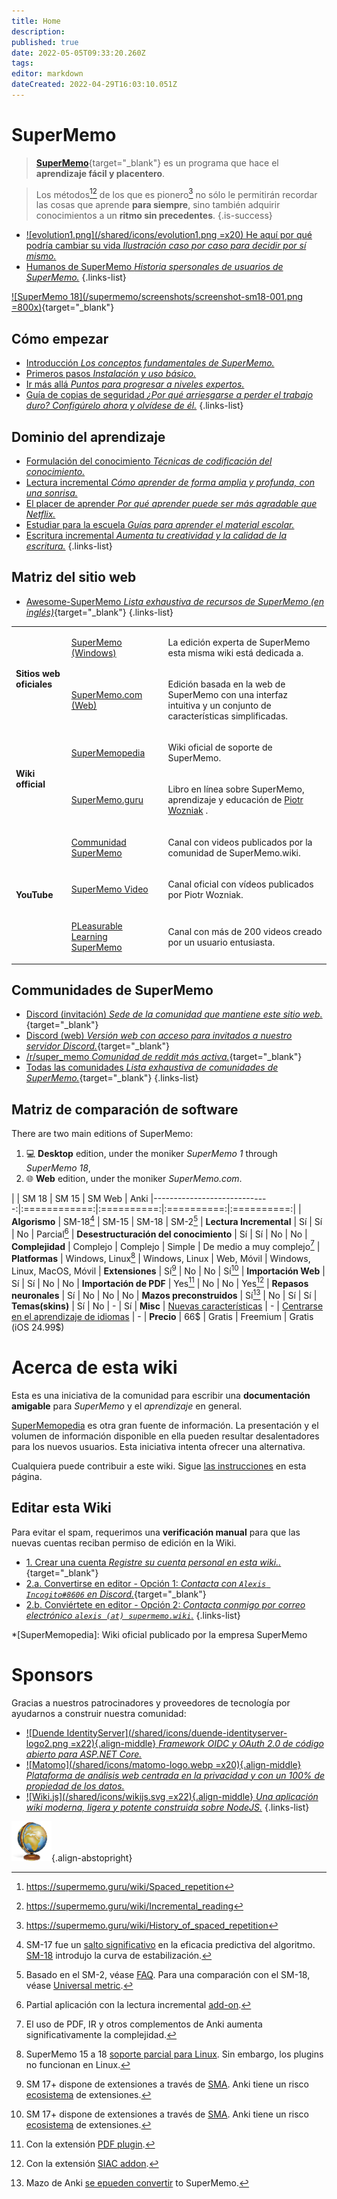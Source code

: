 ```yaml
---
title: Home
description: 
published: true
date: 2022-05-05T09:33:20.260Z
tags: 
editor: markdown
dateCreated: 2022-04-29T16:03:10.051Z
---
```


# SuperMemo

> [**SuperMemo**](https://super-memo.com/supermemo18.html){target="_blank"} es un programa que hace el **aprendizaje fácil y placentero**.

> Los métodos[^1][^2] de los que es pionero[^3] no sólo le permitirán recordar las cosas que aprende **para siempre**, sino también adquirir conocimientos a un **ritmo sin precedentes**.
{.is-success}

- [![evolution1.png](/shared/icons/evolution1.png =x20) He aquí por qué podría cambiar su vida *Ilustración caso por caso para decidir por sí mismo.*](/supermemo#why-can-supermemo-change-your-life)
- [<span style="color: #666;" class="mdi mdi-mother-heart mr-1"></span> Humanos de SuperMemo *Historia spersonales de usuarios de SuperMemo.*](/supermemo/humans-of-supermemo)
{.links-list}

[![SuperMemo 18](/supermemo/screenshots/screenshot-sm18-001.png =800x)](/supermemo/screenshots/screenshot-sm18-001.png){target="_blank"}

## Cómo empezar

- [<span style="color: #666;" class="mdi mdi-head-snowflake mr-1"></span> Introducción *Los conceptos fundamentales de SuperMemo.*](/supermemo)
- [<span style="color: #666;" class="mdi mdi-numeric mr-1"></span> Primeros pasos *Instalación y uso básico.*](/supermemo/first-steps)
- [<span style="color: #666;" class="mdi mdi-road-variant mr-1"></span> Ir más allá *Puntos para progresar a niveles expertos.*](/supermemo/going-further)
- [<span style="color: #666;" class="mdi mdi-shield-alert-outline mr-1"></span> Guía de copias de seguridad *¿Por qué arriesgarse a perder el trabajo duro? Configúrelo ahora y olvídese de él.*](/supermemo/backup-guide)
{.links-list}

## Dominio del aprendizaje

- [<span style="color: #666;" class="mdi mdi-text-box-check mr-1"></span> Formulación del conocimiento *Técnicas de codificación del conocimiento.*](/learning/knowledge-formulation)
- [<span style="color: #666;" class="mdi mdi-book-open-page-variant-outline mr-1"></span> Lectura incremental *Cómo aprender de forma amplia y profunda, con una sonrisa.*](/learning/incremental-reading)
- [<span style="color: #666;" class="mdi mdi-emoticon mr-1"></span> El placer de aprender *Por qué aprender puede ser más agradable que Netflix.*](/learning/pleasure-of-learning)
- [<span style="color: #666;" class="mdi mdi-school-outline mr-1"></span> Estudiar para la escuela *Guías para aprender el material escolar.*](/learning/school)
- [<span style="color: #666;" class="mdi mdi-fountain-pen-tip mr-1"></span>  Escritura incremental *Aumenta tu creatividad y la calidad de la escritura.*](/learning/incremental-writing)
{.links-list}

## Matriz del sitio web

- [<span style="color: black;" class="mdi mdi-github mr-1"></span> Awesome-SuperMemo *Lista exhaustiva de recursos de SuperMemo (en inglés)*](https://github.com/supermemo/awesome-supermemo){target="_blank"}
{.links-list}

<table>
  <tbody>
    <tr>
      <td rowspan="2">
        <p>
          <strong>Sitios web oficiales</strong>
        </p>
      </td>
      <td>
        <p>
          <a target="_blank" href="https://super-memo.com/">SuperMemo (Windows)</a>
        </p>
      </td>
      <td>
        <p>La edición experta de SuperMemo esta misma wiki está dedicada a.</p>
      </td>
    </tr>
    <tr>
      <td>
        <p>
          <a target="_blank" href="http://supermemo.com/">SuperMemo.com (Web)</a>
        </p>
      </td>
      <td>
        <p>Edición basada en la web de SuperMemo con una interfaz intuitiva y un conjunto de características simplificadas.</p>
      </td>
    </tr>
    <tr>
      <td rowspan="2">
        <p>
          <strong>Wiki official</strong>
        </p>
      </td>
      <td>
        <p>
          <a target="_blank" href="http://supermemopedia.com/">SuperMemopedia</a>
        </p>
      </td>
      <td>
        <p>Wiki oficial de soporte de SuperMemo.</p>
      </td>
    </tr>
    <tr>
      <td>
        <p>
          <a target="_blank" href="http://supermemo.guru/">SuperMemo.guru</a>
        </p>
      </td>
      <td>
        <p>Libro en línea sobre SuperMemo, aprendizaje y educación de <a target="blank" href="/supermemo/piotr-wozniak">Piotr Wozniak</a> .</p>
      </td>
    </tr>
    <tr>
      <td rowspan="3">
        <p>
          <strong>YouTube</strong>
        </p>
      </td>
      <td>
        <p>
          <a target="_blank" href="https://youtube.com/c/SuperMemoWiki">Communidad SuperMemo</a>
        </p>
      </td>
      <td>
        <p>Canal con videos publicados por la comunidad de SuperMemo.wiki.</p>
      </td>
    </tr>
    <tr>
      <td>
        <p>
          <a target="_blank" href="https://www.youtube.com/channel/UCqmYtieCc3liSTYxLwk_MLw">SuperMemo Video</a>
        </p>
      </td>
      <td>
        <p>Canal oficial con vídeos publicados por Piotr Wozniak.</p>
      </td>
    </tr>
        <tr>
      <td>
        <p>
          <a target="_blank" href="https://www.youtube.com/channel/UCus-Fyf-I-Le1vS4tfZ_GlA">PLeasurable Learning SuperMemo</a>
        </p>
      </td>
      <td>
        <p>Canal con más de 200 videos creado por un usuario entusiasta.</p>
      </td>
    </tr>
  </tbody>
</table>

## Communidades de SuperMemo

- [<span class="mdi mdi-discord mr-1"></span> Discord (invitación) *Sede de la comunidad que mantiene este sitio web.*](https://discord.gg/vUQhqCT){target="_blank"}
- [<span class="mdi mdi-discord mr-1"></span> Discord (web) *Versión web con acceso para invitados a nuestro servidor Discord.*](https://chat.supermemo.wiki/){target="_blank"}
- [<span style="color: #FF4500;" class="mdi mdi-reddit mr-1"></span> /r/super_memo *Comunidad de reddit más activa.*](https://www.reddit.com/r/super_memo/){target="_blank"}
- [<span style="color: #444;" class="mdi mdi-account-group mr-1"></span> Todas las comunidades *Lista exhaustiva de comunidades de SuperMemo.*](/communities){target="_blank"}
{.links-list}

## Matriz de comparación de software

There are two main editions of SuperMemo:
1. :computer: **Desktop** edition, under the moniker *SuperMemo 1* through *SuperMemo 18*,
2. :globe_with_meridians: **Web** edition, under the moniker *<span>SuperMemo</span>.com*.

|                              | SM 18        | SM 15      | SM Web     | Anki
|-----------------------------:|:============:|:==========:|:==========:|:==========:|
| **Algorismo**               | SM-18[^100]   | SM-15      | SM-18      | SM-2[^101]
| **Lectura Incremental**     | Sí          | Sí        | No         | Parcial[^102]
| **Desestructuración del conocimiento** | Sí           | Sí        | No         | No
| **Complejidad**              | Complejo      | Complejo    | Simple     | De medio a muy complejo[^108]
| **Platformas**               | Windows, Linux[^103] | Windows, Linux | Web, Móvil | Windows, Linux, MacOS, Móvil
| **Extensiones**                 | Sí[^104]     | No         | No         | Sí[^104]
| **Importación Web**              | Sí          | Sí        | No         | No
| **Importación de PDF**              | Yes[^105]     | No         | No         | Yes[^106]
| **Repasos neuronales**          | Sí           | No         | No         | No
| **Mazos preconstruidos**         | Sí[^107]     | No         | Sí       | Sí
| **Temas(skins)**                  | Sí           | No         | -          | Sí
| **Misc**                    | [Nuevas características](https://super-memory.com/help/new.htm) | -          | [Centrarse en el aprendizaje de idiomas](https://www.supermemo.com/en/catalog) | -
| **Precio**                   | 66$           | Gratis       | Freemium   | Gratis (iOS 24.99$)


<!--
# Other wiki languages

- [🇪🇸 &nbsp; Spanish *Read this wiki in Spanish.*](/es/)
{.links-list}
-->

# Acerca de esta wiki

Esta es una iniciativa de la comunidad para escribir una **documentación amigable** para *SuperMemo* y el *aprendizaje* en general.

[SuperMemopedia](https://supermemopedia.com/) es otra gran fuente de información. La presentación y el volumen de información disponible en ella pueden resultar desalentadores para los nuevos usuarios. Esta iniciativa intenta ofrecer una alternativa.

Cualquiera puede contribuir a este wiki. Sigue [las instrucciones](#editing-this-wiki) en esta página.

## Editar esta Wiki

Para evitar el spam, requerimos una **verificación manual** para que las nuevas cuentas reciban permiso de edición en la Wiki.

- [1. Crear una cuenta *Registre su cuenta personal en esta wiki..*](//supermemo.wiki/login){target="_blank"}
- [2.a. Convertirse en editor - Opción 1: *Contacta con `Alexis Incogito#8606` en Discord.*](https://discord.gg/vUQhqCT){target="_blank"}
- [2.b. Conviértete en editor - Opción 2: *Contacta conmigo por correo electrónico `alexis (at) supermemo.wiki`.*](mailto:alexis%20(add%20an%20arobase%20here)%20supermemo.wiki?subject=[SuperMemo.wiki]%20I%20would%20like%20to%20become%20an%20editor&body=Hello,%0D%0A%0D%0APlease%20add%20me%20to%20the%20editor%20group,%20my%20wiki%20email%20account%20is...%0D%0A%0D%0AThanks!%0D%0AP.S.%20SuperMemo%20is%20amazing.)
{.links-list}

*[SuperMemopedia]: Wiki oficial publicado por la empresa SuperMemo

# Sponsors

Gracias a nuestros patrocinadores y proveedores de tecnología por ayudarnos a construir nuestra comunidad:

- [![Duende IdentityServer](/shared/icons/duende-identityserver-logo2.png =x22){.align-middle} *Framework OIDC y OAuth 2.0 de código abierto para ASP.NET Core.*](https://duendesoftware.com/products/identityserver)
- [![Matomo](/shared/icons/matomo-logo.webp =x20){.align-middle} *Plataforma de análisis web centrada en la privacidad y con un 100% de propiedad de los datos.*](https://matomo.org/)
- [![Wiki.js](/shared/icons/wikijs.svg =x22){.align-middle} *Una aplicación wiki moderna, ligera y potente construida sobre NodeJS.*](https://wiki.js.org)
{.links-list}

[^1]: https://supermemo.guru/wiki/Spaced_repetition
[^2]: https://supermemo.guru/wiki/Incremental_reading
[^3]: https://supermemo.guru/wiki/History_of_spaced_repetition

[^100]: SM-17 fue un [salto significativo](https://supermemopedia.com/wiki/Is_Algorithm_SM-17_much_better_than_Algorithm_SM-15%3F) en la eficacia predictiva del algoritmo. [SM-18](https://supermemo.guru/wiki/Algorithm_SM-18) introdujo la curva de estabilización.
[^101]: Basado en el SM-2, véase [FAQ](https://faqs.ankiweb.net/what-spaced-repetition-algorithm.html). Para una comparación con el SM-18, véase [Universal metric](https://supermemo.guru/wiki/Universal_metric_for_cross-comparison_of_spaced_repetition_algorithms#Algorithmic_contest:_SuperMemo_2_vs._SuperMemo_17).
[^102]: Partial aplicación con la lectura incremental [add-on](https://ankiweb.net/shared/info/935264945).
[^103]: SuperMemo 15 a 18 [soporte parcial para Linux](http://supermemopedia.com/wiki/SuperMemo_for_Linux). Sin embargo, los plugins no funcionan en Linux.
[^104]: SM 17+ dispone de extensiones a través de [SMA](https://sma.supermemo.wiki/). Anki tiene un risco [ecosistema](https://ankiweb.net/shared/addons/) de extensiones.
[^105]: Con la extensión [PDF plugin](https://github.com/supermemo/SuperMemoAssistant.Plugins.PDF/).
[^106]: Con la extensión [SIAC addon](https://ankiweb.net/shared/info/1781298089).
[^107]: Mazo de Anki [se epueden convertir](https://www.youtube.com/watch?v=j6dmQHMGTJs) to SuperMemo.
[^108]: El uso de PDF, IR y otros complementos de Anki aumenta significativamente la complejidad.

![SuperMemo.wiki](/supermemo-64.png){.align-abstopright}